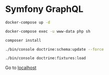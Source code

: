# Symfony GraphQL

```bash
docker-compose up -d

docker-compose exec -u www-data php sh

composer install

./bin/console doctrine:schema:update --force

./bin/console doctrine:fixtures:load
```

Go to [localhost](http://localhost)
